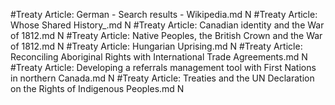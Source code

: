 #Treaty
Article: German - Search results - Wikipedia.md N
#Treaty
Article: Whose Shared History_.md N
#Treaty
Article: Canadian identity and the War of 1812.md N
#Treaty
Article: Native Peoples, the British Crown and the War of 1812.md N
#Treaty
Article: Hungarian Uprising.md N
#Treaty
Article: Reconciling Aboriginal Rights with International Trade Agreements.md N
#Treaty
Article: Developing a referrals management tool with First Nations in northern Canada.md N
#Treaty
Article: Treaties and the UN Declaration on the Rights of Indigenous Peoples.md N
